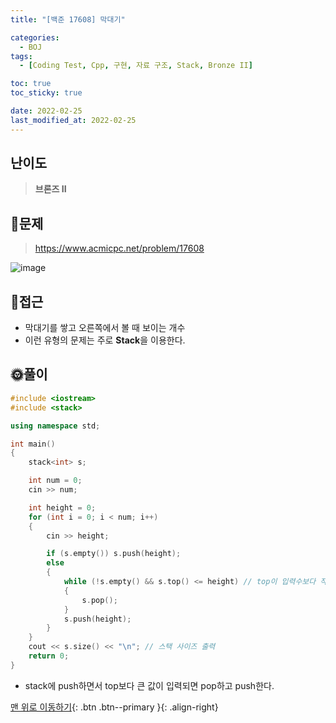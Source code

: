 ```yaml
---
title: "[백준 17608] 막대기"

categories:
  - BOJ
tags:
  - [Coding Test, Cpp, 구현, 자료 구조, Stack, Bronze II]

toc: true
toc_sticky: true

date: 2022-02-25
last_modified_at: 2022-02-25
---
```


## 난이도

> **브론즈 II**

## 📜문제

> <https://www.acmicpc.net/problem/17608>

![image](https://user-images.githubusercontent.com/81313733/155717041-04e98a84-9609-49c8-bef5-511f6ab04b48.png)

## 🔎접근

- 막대기를 쌓고 오른쪽에서 볼 때 보이는 개수
- 이런 유형의 문제는 주로 **Stack**을 이용한다.

## 🌞풀이

```c++
#include <iostream>
#include <stack>

using namespace std;

int main()
{
	stack<int> s;

	int num = 0;
	cin >> num;

	int height = 0;
	for (int i = 0; i < num; i++)
	{
		cin >> height;

		if (s.empty()) s.push(height);
		else
		{
			while (!s.empty() && s.top() <= height) // top이 입력수보다 작거나 같으면 다 pop 시키고 마지막에 push
			{
				s.pop();
			}
			s.push(height);
		}
	}
	cout << s.size() << "\n"; // 스택 사이즈 출력
	return 0;
}
```

- stack에 push하면서 top보다 큰 값이 입력되면 pop하고 push한다.

[맨 위로 이동하기](#){: .btn .btn--primary }{: .align-right}
